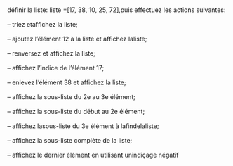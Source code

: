 



déﬁnir la liste: liste =[17, 38, 10, 25, 72],puis effectuez les actions suivantes: 
 
 – triez etafﬁchez la liste;
 
 – ajoutez l’élément 12 à la liste et afﬁchez laliste; 
 
 – renversez et afﬁchez la liste; 
 
 – afﬁchez l’indice de l’élément 17; 
 
 – enlevez l’élément 38 et afﬁchez la liste;
 
 – afﬁchez la sous-liste du 2e au 3e élément; 
 
 – afﬁchez la sous-liste du début au 2e élément; 
 
 – afﬁchez lasous-liste du 3e élément à laﬁndelaliste; 
 
 – afﬁchez la sous-liste complète de la liste;
  
  – afﬁchez le dernier élément en utilisant unindiçage négatif
